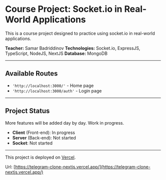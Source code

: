 

# Course Project: Socket.io in Real-World Applications

This is a course project designed to practice using socket.io in real-world applications.

**Teacher:** Samar Badriddinov
**Technologies:** Socket.io, ExpressJS, TypeScript, NodeJS, NextJS
**Database:** MongoDB

---

## Available Routes

- `'http://localhost:3000/'` - Home page
- `'http://localhost:3000/auth'` - Login page

---

## Project Status

More features will be added day by day. Work in progress.

- **Client** (Front-end): In progress
- **Server** (Back-end): Not started
- **Socket**: Not started

---

This project is deployed on [Vercel](https://telegram-clone-nextjs.vercel.app/).


Url: [https://telegram-clone-nextjs.vercel.app/](https://telegram-clone-nextjs.vercel.app/)


